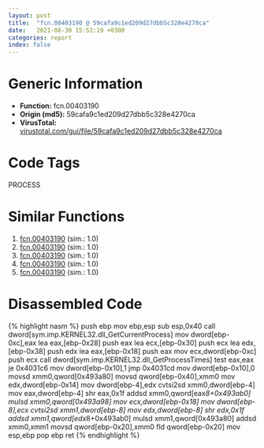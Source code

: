 ```yaml
---
layout: post
title:  "fcn.00403190 @ 59cafa9c1ed209d27dbb5c328e4270ca"
date:   2021-08-30 15:52:19 +0300
categories: report
index: false
---
```


# Generic Information
- **Function:** fcn.00403190
- **Origin (md5):** 59cafa9c1ed209d27dbb5c328e4270ca
- **VirusTotal:** [virustotal.com/gui/file/59cafa9c1ed209d27dbb5c328e4270ca][virustotal_ref]

# Code Tags
<span class="tag" id="PROCESS">PROCESS</span>


# Similar Functions

1. [fcn.00403190][similar_1_ref] (sim.: 1.0)
2. [fcn.00403190][similar_2_ref] (sim.: 1.0)
3. [fcn.00403190][similar_3_ref] (sim.: 1.0)
4. [fcn.00403190][similar_4_ref] (sim.: 1.0)
5. [fcn.00403190][similar_5_ref] (sim.: 1.0)


# Disassembled Code

{% highlight nasm %}
push ebp
mov ebp,esp
sub esp,0x40
call dword[sym.imp.KERNEL32.dll_GetCurrentProcess]
mov dword[ebp-0xc],eax
lea eax,[ebp-0x28]
push eax
lea ecx,[ebp-0x30]
push ecx
lea edx,[ebp-0x38]
push edx
lea eax,[ebp-0x18]
push eax
mov ecx,dword[ebp-0xc]
push ecx
call dword[sym.imp.KERNEL32.dll_GetProcessTimes]
test eax,eax
je 0x4031c6
mov dword[ebp-0x10],1
jmp 0x4031cd
mov dword[ebp-0x10],0
movsd xmm0,qword[0x493a80]
movsd qword[ebp-0x40],xmm0
mov edx,dword[ebp-0x14]
mov dword[ebp-4],edx
cvtsi2sd xmm0,dword[ebp-4]
mov eax,dword[ebp-4]
shr eax,0x1f
addsd xmm0,qword[eax*8+0x493ab0]
mulsd xmm0,qword[0x493a98]
mov ecx,dword[ebp-0x18]
mov dword[ebp-8],ecx
cvtsi2sd xmm1,dword[ebp-8]
mov edx,dword[ebp-8]
shr edx,0x1f
addsd xmm1,qword[edx*8+0x493ab0]
mulsd xmm1,qword[0x493a80]
addsd xmm0,xmm1
movsd qword[ebp-0x20],xmm0
fld qword[ebp-0x20]
mov esp,ebp
pop ebp
ret 
{% endhighlight %}


[similar_1_ref]: /report/fcn.00403190@394c28c779b535ac47055481e5ab2427
[similar_2_ref]: /report/fcn.00403190@c0b08c2b3a5f375f1494c2141d2fd209
[similar_3_ref]: /report/fcn.00403190@0638e71dd9f2155e0fa02353e4ce6af1
[similar_4_ref]: /report/fcn.00403190@f56350f8eee3139ca4a92176576e560d
[similar_5_ref]: /report/fcn.00403190@899c547f2f595a257b6323d1960b704f
[virustotal_ref]: https://www.virustotal.com/gui/file/59cafa9c1ed209d27dbb5c328e4270ca